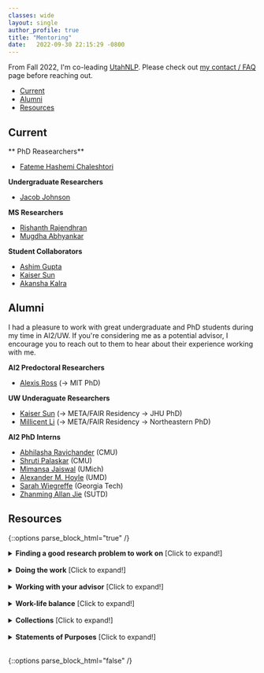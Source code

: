 ```yaml
---
classes: wide
layout: single
author_profile: true
title: "Mentoring" 
date:   2022-09-30 22:15:29 -0800
---
```


From Fall 2022, I'm co-leading [UtahNLP](http://nlp.cs.utah.edu/). Please check out [my contact / FAQ](https://www.anamarasovic.com/contact/) page before reaching out. 

* [Current](https://www.anamarasovic.com/mentoring/#current)
* [Alumni](https://www.anamarasovic.com/mentoring/#alumni)
* [Resources](https://www.anamarasovic.com/mentoring/#resources)

## Current 


** PhD Reasearchers**           

* [Fateme Hashemi Chaleshtori](https://fateme-hshm96.github.io/)   

**Undergraduate Researchers**         

* [Jacob Johnson](https://nnnnnnnn.info/)

**MS Researchers** 

* [Rishanth Rajendhran](https://rishanthrajendhran.github.io/)
* [Mugdha Abhyankar](https://mugdhaab.github.io/) 

**Student Collaborators**          

* [Ashim Gupta](https://ashim95.github.io/)  
* [Kaiser Sun](https://kaiserwholearns.github.io/) 
* [Akansha Kalra](https://akansha-kalra.github.io/)      

## Alumni

I had a pleasure to work with great undergraduate and PhD students during my time in AI2/UW. If you're considering me as a potential advisor, I encourage you to reach out to them to hear about their experience working with me. 

**AI2 Predoctoral Researchers**

* [Alexis Ross](https://alexisjihyeross.github.io/) (&rarr; MIT PhD)

**UW Underaguate Researchers**

* [Kaiser Sun](https://kaiserwholearns.github.io/) (&rarr; META/FAIR Residency &rarr; JHU PhD)
* [Millicent Li](https://millicentli.github.io/) (&rarr; META/FAIR Residency &rarr;  Northeastern PhD)

**AI2 PhD Interns**

* [Abhilasha Ravichander](https://www.cs.cmu.edu/~aravicha/) (CMU)
* [Shruti Palaskar](https://shrutijpalaskar.github.io/) (CMU)
* [Mimansa Jaiswal](https://mimansajaiswal.github.io/) (UMich)
* [Alexander M. Hoyle](https://alexanderhoyle.com/) (UMD)
* [Sarah Wiegreffe](https://sarahwie.github.io/) (Georgia Tech)
* [Zhanming Allan Jie](https://allanj.github.io/) (SUTD)


## Resources 

{::options parse_block_html="true" /}
<details><summary markdown="span"><b>Finding a good research problem to work on</b> [Click to expand!]</summary>              

[Every PhD is different by Maxwell Forbes](https://maxwellforbes.com/posts/every-phd-is-different/)


[Research Taste Exercises by Christopher Olah](http://colah.github.io/notes/taste/) 

[How to do influential research: a few lessons learned by Xiaodong He](https://twitter.com/WilliamWangNLP/status/1420567513885077506/photo/1)

[How To Choose a Good Scientific Problem by Uri Alon](https://www.weizmann.ac.il/mcb/UriAlon/sites/mcb.UriAlon/files/uploads/nurturing/howtochoosegoodproblem.pdf)

[Coming up with research ideas by Marco Tulio Ribeiro](https://medium.com/@marcotcr/coming-up-with-research-ideas-3032682e5852)

</details>                      
<br/>

<details><summary markdown="span"><b>Doing the work</b> [Click to expand!]</summary>              


[Organizing and evaluating research ideas by Marco Tulio Ribeiro](https://medium.com/@marcotcr/e137637b599e)

[Foundations: How to design experiments in NLU by Sam Bowman](https://drive.google.com/file/d/1kUarnxZNa-ojz0KvZFmHeAEFwTkEH7lg/edit)

</details>                      
<br/>

<details><summary markdown="span"><b>Working with your advisor</b> [Click to expand!]</summary>              


[Should You Take My Advice? by Jimmy Lin](https://github.com/lintool/guide/blob/master/ignoring-advice.md)

[How to share progress with your mentors/collaborators? by Jia-Bin Huang](https://twitter.com/jbhuang0604/status/1453378296608137229)

[How to do research with my mentors effectively? by Jia-Bin Huang](https://twitter.com/jbhuang0604/status/1418407079077842944)

[How to work with your advisor(s)? by Jia-Bin Huan](https://twitter.com/jbhuang0604/status/1546361365778022400)           

</details>                   
<br/>

<details><summary markdown="span"><b>Work-life balance</b> [Click to expand!]</summary>              

[Stress in Research. Part I: The Tournament and the Axe by Charles Sutton](http://www.theexclusive.org/2018/03/tournament-axe.html)

[Stress in Research. Part II: Research Worth and Self-Worth by Charles Sutton](http://www.theexclusive.org/2018/04/worth.html)

[Stress in Research. Part III: The Trouble about Freedom by Charles Sutton](http://www.theexclusive.org/2018/05/freedom.html)

[Stress in Research. Part IV: A Tsunami of Logistics by Charles Sutton](http://www.theexclusive.org/2018/07/logistic-tsunami.html)

[Stress in Research. Part V: If you really are an Impostor, then it's not a Syndrome by Charles Sutton](http://www.theexclusive.org/2018/09/impostor.html)          

</details>                               
<br/>

<details><summary markdown="span"><b>Collections</b> [Click to expand!]</summary>              


[Good Citizen of CVPR](https://faculty.cc.gatech.edu/~parikh/citizenofcvpr/) has so many good talks covering a wide range of topics. 

[Awesome Tips](https://github.com/jbhuang0604/awesome-tips) is an extensive list of advices by Jia-Bin Huang.  

["A repository of links with advice related to grad school applications, research, phd etc"](https://github.com/shaily99/advice#examples) by Shaily Bhatt.

[Getting a Computer Science PhD in the USA](https://parentheticallyspeaking.org/articles/us-cs-phd-faq/#%28part._.What_is_the___300_000_model__%29) by Shriram Krishnamurthi. 



</details>                               
<br/>

<details><summary markdown="span"><b>Statements of Purposes</b> [Click to expand!]</summary>              

* [Will Merrill](https://docs.google.com/document/d/1oQn9_jBVUNutMItuH-Bc3Od8CfwMCBAHnCjdTzBB8K8/edit)

* [Suchin Gururangan](https://suchin.io/personal-statement-advice/)

* [Nelson Liu](https://blog.nelsonliu.me/2020/11/11/phd-personal-statement/)

* [Rishi Bommasani](https://drive.google.com/file/d/1t1yLgC0QMQ-8KyntZvZ7n8dgrF0U9T_v/view)

* [Jason Wei](https://jasonwei20.github.io/files/2021_Stanford_SoP.pdf)

* [Vijay Viswanathan](https://docs.google.com/document/d/10nkNL1NcVYsz9-YLGxR6I1qgckNVGR3wAujrVME-fNs/edit)

* [Yash Bhalgat](https://yashbhalgat.github.io/data/SOP_Oxford.pdf)

* [Aaron Dharna](https://docs.google.com/document/d/1d3bhFQ1e5oOmSZ1H5Cgvf5sd7L9M00zkYhdPl4UPvfg/edit)

* [Abubakar Abid](https://docs.google.com/document/d/1YOpynMzEhkNkn63YdP83I5uQQAjnTc28U1VSRU8xO_A/edit)

* [Saujas Vaduguru](https://saujasv.github.io/phd-applications)

* [Hany Hamed](https://hany606.notion.site/Statement-of-Purpose-SoP-research-statement-41f0923aa14c417bafc9ecc779891fa0)

* [Sai Siddartha Maram](https://github.com/siddu1998/Graduate-Admissions)

* [Sarah Cormiea](https://www.dropbox.com/s/qdsnzflsx9fa7nm/CORMIEA_StatementOfPurpose_Hopkins_FINAL.pdf?dl=0)

[More examples in this amazing repo](https://github.com/shaily99/advice#examples)

[Inside Ph.D. admissions: What readers look for in a Statement of Purpose by Nathan Schneider](https://nschneid.medium.com/inside-ph-d-admissions-what-readers-look-for-in-a-statement-of-purpose-3db4e6081f80)




</details>  
<br/>


{::options parse_block_html="false" /}              
